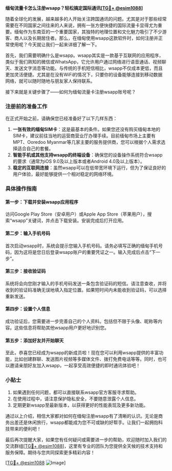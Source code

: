 **缅甸流量卡怎么注册wsapp？轻松搞定国际通讯[[TG💪+ @esim1088](https://t.me/s/esim1088)]**

随着全球化的发展，越来越多的人开始关注跨国通讯的问题。尤其是对于那些经常需要在不同国家之间往来的人来说，拥有一张方便快捷的国际流量卡显得尤为重要。缅甸作为东南亚的一个重要国家，其独特的地理位置和文化魅力吸引了不少游客、商人以及长期居住者。那么，在缅甸使用wsapp这款软件时，如何注册并正常使用呢？今天就让我们一起来详细了解一下。

首先，我们需要明确什么是wsapp。wsapp其实是一款基于互联网的应用程序，类似于我们熟知的微信或WhatsApp，它允许用户通过网络进行语音通话、视频聊天、发送文字消息等功能。与传统的手机短信相比，wsapp不仅成本更低，而且更加灵活便捷。尤其是在没有WiFi的情况下，只要你的设备能够连接到移动数据网络，就可以随时随地与朋友家人保持联系。

接下来就是关键步骤了——如何为缅甸流量卡注册wsapp账号呢？

### 注册前的准备工作

在正式开始之前，请确保您已经准备好了以下几样东西：
1. **一张有效的缅甸SIM卡**：这是最基本的条件。如果您还没有购买缅甸本地的SIM卡，建议前往当地的运营商营业厅办理手续。目前缅甸市场上主要有MPT、Ooredoo Myanmar等几家主要的服务提供商，您可以根据个人需求选择适合自己的套餐。
2. **智能手机或其他支持wsapp的终端设备**：确保您的设备操作系统符合wsapp的要求（通常为iOS 9.0及以上版本或者Android 4.0及以上版本）。
3. **稳定的互联网连接**：虽然wsapp可以在低带宽环境下运行，但为了保证良好的用户体验，最好能够提供一个相对稳定的网络环境。

### 具体操作指南

#### 第一步：下载并安装wsapp应用程序
访问Google Play Store（安卓用户）或Apple App Store（苹果用户），搜索“wsapp”关键词，并点击下载安装。安装完成后打开应用。

#### 第二步：输入手机号码
首次启动wsapp时，系统会提示您输入手机号码。请务必填写正确的缅甸手机号码，因为这将是您日后登录wsapp账户的重要凭证之一。输入完成后点击“下一步”。

#### 第三步：接收验证码
系统将会向您刚才输入的手机号码发送一条包含验证码的短信。请注意查收，并将收到的验证码准确无误地填入指定位置。如果短时间内未能收到验证码，可以选择重新发送。

#### 第四步：设置个人信息
成功验证后，您需要进一步完善自己的个人资料。包括但不限于头像、昵称等内容。这些信息将帮助其他wsapp用户更好地识别您。

#### 第五步：添加好友并开始聊天
至此，恭喜您已经成为wsapp的新成员啦！现在您可以利用wsapp提供的丰富功能，比如创建群聊、发送图片视频等多媒体文件、拨打免费电话等等。同时，也可以邀请亲朋好友加入wsapp，一起享受高效便捷的即时通讯体验吧！

### 小贴士

1. 如果遇到任何问题，都可以直接联系wsapp官方客服寻求帮助。
2. 在使用过程中，请注意保护隐私安全，不要随意泄露个人信息。
3. 定期更新wsapp至最新版本，以获得更好的性能表现及更多新功能。

通过以上介绍，相信大家都对如何在缅甸注册wsapp有了清晰的认识。无论是商务出差还是休闲旅行，wsapp都能成为您不可或缺的好帮手。让我们一起拥抱科技带来的便利吧！

最后再次提醒大家，如果您有任何疑问或需要进一步的帮助，欢迎随时加入我们的交流群组[[TG💪+ @esim1088](https://t.me/s/esim1088)]，这里有专业的团队为您提供全天候的技术支持和服务保障。期待与您共同探索更多精彩内容！

[[TG💪+ @esim1088](https://t.me/s/esim1088) ![Image](https://i.postimg.cc/4NQfJmqS/Snipaste-2025-05-13-00-14-12.png)]